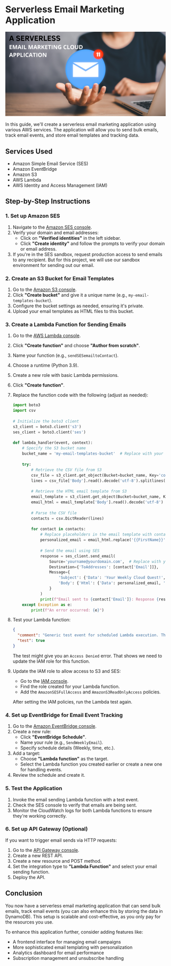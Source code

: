 
# Serverless Email Marketing Application

![alt text](EmailApp.png)

In this guide, we'll create a serverless email marketing application using various AWS services. The application will allow you to send bulk emails, track email events, and store email templates and tracking data.

## Services Used

- Amazon Simple Email Service (SES)
- Amazon EventBridge
- Amazon S3
- AWS Lambda
- AWS Identity and Access Management (IAM)

## Step-by-Step Instructions

### 1. Set up Amazon SES

1. Navigate to the [Amazon SES console](https://console.aws.amazon.com/ses/home).
2. Verify your domain and email addresses:
   - Click on **"Verified identities"** in the left sidebar.
   - Click **"Create identity"** and follow the prompts to verify your domain or email address.
3. If you're in the SES sandbox, request production access to send emails to any recipient. But for this project, we will use our sandbox environment for sending out our email.

### 2. Create an S3 Bucket for Email Templates

1. Go to the [Amazon S3 console](https://console.aws.amazon.com/s3/home).
2. Click **"Create bucket"** and give it a unique name (e.g., `my-email-templates-bucket`).
3. Configure the bucket settings as needed, ensuring it's private.
4. Upload your email templates as HTML files to this bucket.

### 3. Create a Lambda Function for Sending Emails

1. Go to the [AWS Lambda console](https://console.aws.amazon.com/lambda/home).
2. Click **"Create function"** and choose **"Author from scratch"**.
3. Name your function (e.g., `sendSESemailtoContact`).
4. Choose a runtime (Python 3.9).
5. Create a new role with basic Lambda permissions.
6. Click **"Create function"**.
7. Replace the function code with the following (adjust as needed):

    ```python
    import boto3
    import csv

    # Initialize the boto3 client
    s3_client = boto3.client('s3')
    ses_client = boto3.client('ses')

    def lambda_handler(event, context):
        # Specify the S3 bucket name
        bucket_name = 'my-email-templates-bucket'  # Replace with your bucket name

        try:
            # Retrieve the CSV file from S3
            csv_file = s3_client.get_object(Bucket=bucket_name, Key='contacts.csv')
            lines = csv_file['Body'].read().decode('utf-8').splitlines()
            
            # Retrieve the HTML email template from S3
            email_template = s3_client.get_object(Bucket=bucket_name, Key='email_template.html')
            email_html = email_template['Body'].read().decode('utf-8')
            
            # Parse the CSV file
            contacts = csv.DictReader(lines)
            
            for contact in contacts:
                # Replace placeholders in the email template with contact information
                personalized_email = email_html.replace('{{FirstName}}', contact['FirstName'])
                
                # Send the email using SES
                response = ses_client.send_email(
                    Source='yourname@yourdomain.com',  # Replace with your verified "From" address
                    Destination={'ToAddresses': [contact['Email']]},
                    Message={
                        'Subject': {'Data': 'Your Weekly Cloud Quest!', 'Charset': 'UTF-8'},
                        'Body': {'Html': {'Data': personalized_email, 'Charset': 'UTF-8'}}
                    }
                )
                print(f"Email sent to {contact['Email']}: Response {response}")
        except Exception as e:
            print(f"An error occurred: {e}")
    ```

8. Test your Lambda function:

    ```json
    {
      "comment": "Generic test event for scheduled Lambda execution. The function does not use this event data.",
      "test": true
    }
    ```

   The test might give you an `Access Denied` error. That shows we need to update the IAM role for this function.

9. Update the IAM role to allow access to S3 and SES:
   - Go to the [IAM console](https://console.aws.amazon.com/iam/home).
   - Find the role created for your Lambda function.
   - Add the `AmazonSESFullAccess` and `AmazonS3ReadOnlyAccess` policies.

   After setting the IAM policies, run the Lambda test again.

### 4. Set up EventBridge for Email Event Tracking

1. Go to the [Amazon EventBridge console](https://console.aws.amazon.com/events/home).
2. Create a new rule:
   - Click **"EventBridge Schedule"**.
   - Name your rule (e.g., `SendWeeklyEmail`).
   - Specify schedule details (Weekly, time, etc.).
3. Add a target:
   - Choose **"Lambda function"** as the target.
   - Select the Lambda function you created earlier or create a new one for handling events.
4. Review the schedule and create it.

### 5. Test the Application

1. Invoke the email sending Lambda function with a test event.
2. Check the SES console to verify that emails are being sent.
3. Monitor the CloudWatch logs for both Lambda functions to ensure they're working correctly.

### 6. Set up API Gateway (Optional)

If you want to trigger email sends via HTTP requests:

1. Go to the [API Gateway console](https://console.aws.amazon.com/apigateway/home).
2. Create a new REST API.
3. Create a new resource and POST method.
4. Set the integration type to **"Lambda Function"** and select your email sending function.
5. Deploy the API.

## Conclusion

You now have a serverless email marketing application that can send bulk emails, track email events (you can also enhance this by storing the data in DynamoDB). This setup is scalable and cost-effective, as you only pay for the resources you use.

To enhance this application further, consider adding features like:

- A frontend interface for managing email campaigns
- More sophisticated email templating with personalization
- Analytics dashboard for email performance
- Subscription management and unsubscribe handling

